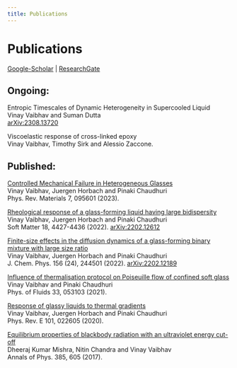 ```yaml
---
title: Publications
---
```


# Publications  
[Google-Scholar](https://scholar.google.com/citations?user=AicxZvsAAAAJ&hl=hi&oi=ao) | [ResearchGate](https://www.researchgate.net/profile/Vinay_Vaibhav)  

## Ongoing:

Entropic Timescales of Dynamic Heterogeneity in Supercooled Liquid  
Vinay Vaibhav and Suman Dutta  
[arXiv:2308.13720](https://arxiv.org/abs/2308.13720)

Viscoelastic response of cross-linked epoxy  
Vinay Vaibhav, Timothy Sirk and Alessio Zaccone.

## Published:

[Controlled Mechanical Failure in Heterogeneous Glasses](https://journals.aps.org/prmaterials/abstract/10.1103/PhysRevMaterials.7.095601)   
Vinay Vaibhav, Juergen Horbach and Pinaki Chaudhuri  
Phys. Rev. Materials 7, 095601 (2023).

[Rheological response of a glass-forming liquid having large bidispersity](https://pubs.rsc.org/en/Content/ArticleLanding/2022/SM/D2SM00326K)  
Vinay Vaibhav, Juergen Horbach and Pinaki Chaudhuri  
Soft Matter 18, 4427-4436 (2022). 
[arXiv:2202.12612](https://arxiv.org/abs/2202.12612)

[Finite-size effects in the diffusion dynamics of a glass-forming binary mixture with large size ratio](https://aip.scitation.org/doi/10.1063/5.0090330)  
Vinay Vaibhav, Juergen Horbach and Pinaki Chaudhuri  
J. Chem. Phys. 156 (24), 244501 (2022). 
[arXiv:2202.12189](https://arxiv.org/abs/2202.12189)

[Influence of thermalisation protocol on Poiseuille flow of confined soft glass](https://aip.scitation.org/doi/pdf/10.1063/5.0045302)  
Vinay Vaibhav and Pinaki Chaudhuri  
Phys. of Fluids 33, 053103 (2021).

[Response of glassy liquids to thermal gradients](https://journals.aps.org/pre/abstract/10.1103/PhysRevE.101.022605)  
Vinay Vaibhav, Juergen Horbach and Pinaki Chaudhuri  
Phys. Rev. E 101, 022605 (2020).

[Equilibrium properties of blackbody radiation with an ultraviolet energy cut-off](https://doi.org/10.1016/j.aop.2017.08.004)  
Dheeraj Kumar Mishra, Nitin Chandra and Vinay Vaibhav  
Annals of Phys. 385, 605 (2017).
